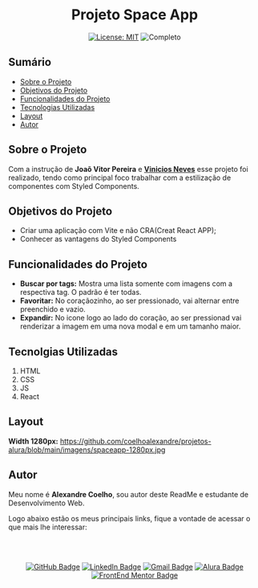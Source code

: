 <h1 align="center"> Projeto Space App </h1>

<div align="center">

  <a href="https://github.com/coelhoalexandre/projeto-alura-space-app/blob/master/LICENSE" target="_blank"><img src="https://img.shields.io/badge/License-MIT-yellow.svg" alt="License: MIT"></a> <img src="https://img.shields.io/badge/Completo-lightgreen.svg" alt="Completo">

</div>

## Sumário

- [Sobre o Projeto](#sobre-o-projeto)
- [Objetivos do Projeto](#objetivos-do-projeto)
- [Funcionalidades do Projeto](#funcionalidades-do-projeto)
- [Tecnologias Utilizadas](#tecnolgias-utilizadas)
- [Layout](#layout)
- [Autor](#autor)

## Sobre o Projeto

Com a instrução de **Joaõ Vitor Pereira** e [**Vinicios Neves**](https://github.com/viniciosneves) esse projeto foi realizado, tendo como principal foco trabalhar com a estilização de componentes com Styled Components.

## Objetivos do Projeto

- Criar uma aplicação com Vite e não CRA(Creat React APP);
- Conhecer as vantagens do Styled Components

## Funcionalidades do Projeto

- **Buscar por tags:** Mostra uma lista somente com imagens com a respectiva tag. O padrão é ter todas.
- **Favoritar:** No coraçãozinho, ao ser pressionado, vai alternar entre preenchido e vazio.
- **Expandir:** No icone logo ao lado do coração, ao ser pressionad vai renderizar a imagem em uma nova modal e em um tamanho maior.

## Tecnolgias Utilizadas

1. HTML
2. CSS
3. JS
4. React

## Layout

**Width 1280px:** https://github.com/coelhoalexandre/projetos-alura/blob/main/imagens/spaceapp-1280px.jpg

## Autor

Meu nome é **Alexandre Coelho**, sou autor deste ReadMe e estudante de Desenvolvimento Web. 

Logo abaixo estão os meus principais links, fique a vontade de acessar o que mais lhe interessar:

<br>

<br>

<div align="center">

<a href = "https://github.com/coelhoalexandre"><img src="https://img.shields.io/badge/GitHub-%23333?style=for-the-badge&logo=github&logoColor=white" alt="GitHub Badge"></a>
<a href="https://www.linkedin.com/in/-coelhoalexandre/" target="_blank"><img src="https://img.shields.io/badge/-LinkedIn-%230077B5?style=for-the-badge&logo=linkedin&logoColor=white" alt="LinkedIn Badge"></a>
<a href = "mailto:alexandrecoelhocontato@gmail.com" target="_blank"><img src="https://img.shields.io/badge/-Gmail-critical?style=for-the-badge&logo=gmail&logoColor=white" target="_blank" alt="Gmail Badge"></a>
<a href = "https://cursos.alura.com.br/user/coelhoalexandre" target="_blank"><img src="https://img.shields.io/badge/Alura-0747a6?style=for-the-badge&logo=alura&logoColor=white" target="_blank" alt="Alura Badge"></a>
<a href = "https://www.frontendmentor.io/profile/coelhoalexandre" target="_blank"><img src="https://img.shields.io/badge/Frontend_Mentor-white?style=for-the-badge&logo=frontendmentor&logoColor=blue" alt="FrontEnd Mentor Badge">
